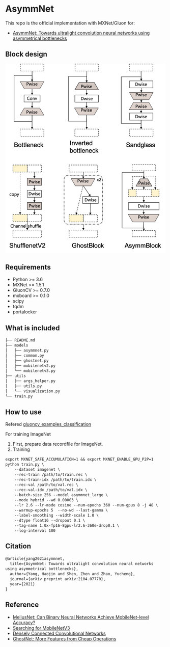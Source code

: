 # AsymmNet
This repo is the official implementation  with MXNet/Gluon for:
 * [AsymmNet: Towards ultralight convolution neural networks using asymmetrical bottlenecks](https://arxiv.org/abs/2104.07770)

## Block design
![Structure compare](images/structure_compare.png)

## Requirements
* Python \>= 3.6
* MXNet \>= 1.5.1
* GluonCV \>= 0.7.0
* mxboard \>= 0.1.0
* scipy
* tqdm
* portalocker


## What is included

```text
├── README.md
├── models
│   ├── asymmnet.py
│   ├── common.py
│   ├── ghostnet.py
│   ├── mobilenetv2.py
│   └── mobilenetv3.py
├── utils
│   ├── args_helper.py
│   ├── utils.py
│   └── visualization.py
└── train.py
```

## How to use

Refered [gluoncv_examples_classification](https://cv.gluon.ai/build/examples_classification/dive_deep_imagenet.html)

For training ImageNet
1. First, prepare data recordfile for ImageNet.
2. Training 

```text
export MXNET_SAFE_ACCUMULATION=1 && export MXNET_ENABLE_GPU_P2P=1
python train.py \
    --dataset imagenet \
    --rec-train /path/to/train.rec \
    --rec-train-idx /path/to/train.idx \
    --rec-val /path/to/val.rec \
    --rec-val-idx /path/to/val.idx \
    --batch-size 256 --model asymmnet_large \
    --mode hybrid --wd 0.00003 \
    --lr 2.6 --lr-mode cosine --num-epochs 360 --num-gpus 8 -j 48 \
    --warmup-epochs 5  --no-wd --last-gamma \
    --label-smoothing --width-scale 1.0 \
    --dtype float16 --dropout 0.1 \
    --tag-name 1.0x-fp16-8gpu-lr2.6-360e-drop0.1 \
    --log-interval 100
```

## Citation

```
@article{yang2021asymmnet,
  title={AsymmNet: Towards ultralight convolution neural networks using asymmetrical bottlenecks},
  author={Yang, Haojin and Shen, Zhen and Zhao, Yucheng},
  journal={arXiv preprint arXiv:2104.07770},
  year={2021}
}
```

## Reference
* [MeliusNet: Can Binary Neural Networks Achieve MobileNet-level Accuracy?](https://arxiv.org/abs/2001.05936)
* [Searching for MobileNetV3](https://arxiv.org/abs/1905.02244)
* [Densely Connected Convolutional Networks](https://arxiv.org/abs/1608.06993)
* [GhostNet: More Features from Cheap Operations](https://arxiv.org/abs/1911.11907)